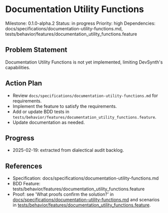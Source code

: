 # Documentation Utility Functions
Milestone: 0.1.0-alpha.2
Status: in progress
Priority: high
Dependencies: docs/specifications/documentation-utility-functions.md, tests/behavior/features/documentation_utility_functions.feature

## Problem Statement
Documentation Utility Functions is not yet implemented, limiting DevSynth's capabilities.


## Action Plan
- Review `docs/specifications/documentation-utility-functions.md` for requirements.
- Implement the feature to satisfy the requirements.
- Add or update BDD tests in `tests/behavior/features/documentation_utility_functions.feature`.
- Update documentation as needed.

## Progress
- 2025-02-19: extracted from dialectical audit backlog.

## References
- Specification: docs/specifications/documentation-utility-functions.md
- BDD Feature: tests/behavior/features/documentation_utility_functions.feature
- Proof: see 'What proofs confirm the solution?' in [docs/specifications/documentation-utility-functions.md](../docs/specifications/documentation-utility-functions.md) and scenarios in [tests/behavior/features/documentation_utility_functions.feature](../tests/behavior/features/documentation_utility_functions.feature).
